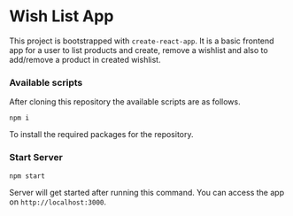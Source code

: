 # Wish List App
This project is bootstrapped with `create-react-app`. It is a basic frontend app for a user to list products and create, remove a wishlist and also to add/remove a product in created wishlist. 

### Available scripts

After cloning this repository the available scripts are as follows.

```npm i```

To install the required packages for the repository.

### Start Server

```npm start```

Server will get started after running this command. You can access the app on `http://localhost:3000`.

